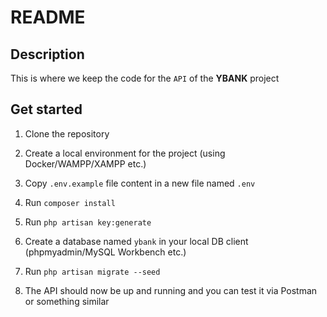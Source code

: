 # README

## Description
This is where we keep the code for the `API` of the **YBANK** project

## Get started

1. Clone the repository

2. Create a local environment for the project (using Docker/WAMPP/XAMPP etc.)

3. Copy `.env.example` file content in a new file named `.env`

4. Run `composer install`

5. Run `php artisan key:generate`

6. Create a database named `ybank` in your local DB client (phpmyadmin/MySQL Workbench etc.)

7. Run `php artisan migrate --seed`

8. The API should now be up and running and you can test it via Postman or something similar
